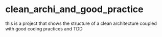 # clean_archi_and_good_practice
this is a project that shows the structure of a clean architecture coupled with good coding practices and TDD
